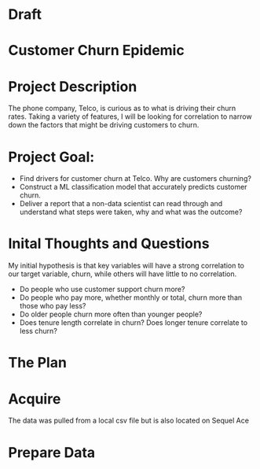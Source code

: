 # Draft
# Customer Churn Epidemic

# Project Description

The phone company, Telco, is curious as to what is driving their churn rates. Taking a variety of features, I will be looking for correlation to narrow down the factors that might be driving customers to churn.

# Project Goal:

* Find drivers for customer churn at Telco. Why are customers churning?
* Construct a ML classification model that accurately predicts customer churn.
* Deliver a report that a non-data scientist can read through and understand what steps were taken, why and what was the outcome?

# Inital Thoughts and Questions

My initial hypothesis is that key variables will have a strong correlation to our target variable, churn, while others will have little to no correlation.

* Do people who use customer support churn more?
* Do people who pay more, whether monthly or total, churn more than those who pay less?
* Do older people churn more often than younger people?
* Does tenure length correlate in churn? Does longer tenure correlate to less churn?

# The Plan

# Acquire

The data was pulled from a local csv file but is also located on Sequel Ace

# Prepare Data

